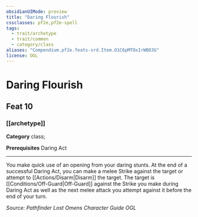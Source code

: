 ```yaml
---
obsidianUIMode: preview
title: "Daring Flourish"
cssclasses: pf2e,pf2e-spell
tags:
  - trait/archetype
  - trait/common
  - category/class
aliases: "Compendium.pf2e.feats-srd.Item.O1C6pMTOxIrWBO3G"
license: OGL
---
```

# Daring Flourish
## Feat 10
### [[archetype]]

**Category** class; 



**Prerequisites** Daring Act
* * *
You make quick use of an opening from your daring stunts. At the end of a successful Daring Act, you can make a melee Strike against the target or attempt to [[Actions/Disarm|Disarm]] the target. The target is [[Conditions/Off-Guard|Off-Guard]] against the Strike you make during Daring Act as well as the next melee attack you attempt against it before the end of your turn.

*Source: Pathfinder Lost Omens Character Guide*
*OGL*